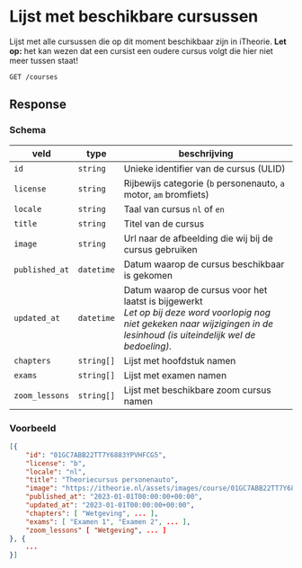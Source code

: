 # Lijst met beschikbare cursussen
Lijst met alle cursussen die op dit moment beschikbaar zijn in iTheorie. **Let op:** het kan wezen dat een cursist een oudere cursus volgt die hier niet meer tussen staat!

```apacheconf
GET /courses
```

## Response
### Schema
| veld | type | beschrijving |
|-|-|-|
| `id` | `string` | Unieke identifier van de cursus (ULID) |
| `license` | `string` | Rijbewijs categorie (`b` personenauto, `a` motor, `am` bromfiets) |
|`locale`|`string`| Taal van cursus `nl` of `en`|
|`title`|`string`|Titel van de cursus|
|`image`|`string`|Url naar de afbeelding die wij bij de cursus gebruiken|
|`published_at`|`datetime`|Datum waarop de cursus beschikbaar is gekomen|
|`updated_at`|`datetime`|Datum waarop de cursus voor het laatst is bijgewerkt<br>_Let op bij deze word voorlopig nog niet gekeken naar wijzigingen in de lesinhoud (is uiteindelijk wel de bedoeling)._|
|`chapters`|`string[]`|Lijst met hoofdstuk namen|
|`exams`|`string[]`|Lijst met examen namen|
|`zoom_lessons`|`string[]`|Lijst met beschikbare zoom cursus namen|

### Voorbeeld
```json
[{
    "id": "01GC7ABB22TT7Y6883YPVHFCG5",
    "license": "b",
    "locale": "nl",
    "title": "Theoriecursus personenauto",
    "image": "https://itheorie.nl/assets/images/course/01GC7ABB22TT7Y6883YPVHFCG5.jpg",
    "published_at": "2023-01-01T00:00:00+00:00",
    "updated_at": "2023-01-01T00:00:00+00:00",
    "chapters": [ "Wetgeving", ... ],
    "exams": [ "Examen 1", "Examen 2", ... ],
    "zoom_lessons" [ "Wetgeving", ... ]
}, {
    ...
}]
```
